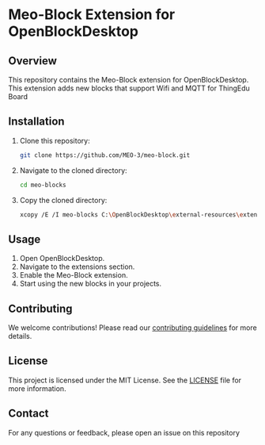 ﻿# Meo-Block Extension for OpenBlockDesktop

## Overview
This repository contains the Meo-Block extension for OpenBlockDesktop. This extension adds new blocks that support Wifi and MQTT for ThingEdu Board

## Installation
1. Clone this repository:
    ```sh
    git clone https://github.com/MEO-3/meo-block.git
    ```
2. Navigate to the cloned directory:
    ```sh
    cd meo-blocks
    ```
3. Copy the cloned directory:
    ```sh
    xcopy /E /I meo-blocks C:\OpenBlockDesktop\external-resources\extensions
    ```

## Usage
1. Open OpenBlockDesktop.
2. Navigate to the extensions section.
3. Enable the Meo-Block extension.
4. Start using the new blocks in your projects.

## Contributing
We welcome contributions! Please read our [contributing guidelines](CONTRIBUTING.md) for more details.

## License
This project is licensed under the MIT License. See the [LICENSE](LICENSE) file for more information.

## Contact
For any questions or feedback, please open an issue on this repository
